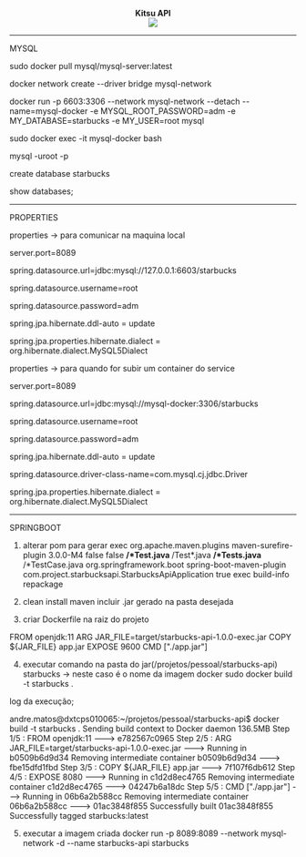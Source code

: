<p align=center>
  <strong>Kitsu API</strong> <br>
  <img src="https://geekflare.com/wp-content/uploads/2020/03/docker-security-495x160.jpg" />
</p>

------------------------------------------------------------------------------------------------------------------------------------------------------------------
MYSQL

sudo docker pull mysql/mysql-server:latest

docker  network create --driver bridge mysql-network

docker run -p 6603:3306 --network mysql-network --detach --name=mysql-docker -e MYSQL_ROOT_PASSWORD=adm -e MY_DATABASE=starbucks -e MY_USER=root mysql

sudo docker exec -it mysql-docker bash

mysql -uroot -p

create database starbucks

show databases;

------------------------------------------------------------------------------------------------------------------------------------------------------------------
PROPERTIES

properties -> para comunicar na maquina local

server.port=8089

spring.datasource.url=jdbc:mysql://127.0.0.1:6603/starbucks

spring.datasource.username=root

spring.datasource.password=adm

spring.jpa.hibernate.ddl-auto = update

spring.jpa.properties.hibernate.dialect = org.hibernate.dialect.MySQL5Dialect

properties -> para quando for subir um container do service

server.port=8089

spring.datasource.url=jdbc:mysql://mysql-docker:3306/starbucks

spring.datasource.username=root

spring.datasource.password=adm

spring.jpa.hibernate.ddl-auto = update

spring.datasource.driver-class-name=com.mysql.cj.jdbc.Driver

spring.jpa.properties.hibernate.dialect = org.hibernate.dialect.MySQL5Dialect

------------------------------------------------------------------------------------------------------------------------------------------------------------------
SPRINGBOOT

1. alterar pom para gerar exec
    <build>
        <plugins>
            <plugin>
                <groupId>org.apache.maven.plugins</groupId>
                <artifactId>maven-surefire-plugin</artifactId>
                <version>3.0.0-M4</version>
                <configuration>
                    <testFailureIgnore>false</testFailureIgnore>
                    <skip>false</skip>
                    <includes>
                        <include>**/*Test.java</include>
                        <include>**/Test*.java</include>
                        <include>**/*Tests.java</include>
                        <include>**/*TestCase.java</include>
                    </includes>
                </configuration>
            </plugin>
            <plugin>
                <groupId>org.springframework.boot</groupId>
                <artifactId>spring-boot-maven-plugin</artifactId>
                <configuration>
                    <mainClass>com.project.starbucksapi.StarbucksApiApplication</mainClass>
                    <executable>true</executable>
                    <classifier>exec</classifier>
                </configuration>
                <executions>
                    <execution>
                        <goals>
                            <goal>build-info</goal>
                            <goal>repackage</goal>
                        </goals>
                    </execution>
                </executions>
            </plugin>
        </plugins>
    </build>

2. clean install maven
incluir .jar gerado na pasta desejada

3. criar Dockerfile na raiz do projeto

FROM openjdk:11
ARG JAR_FILE=target/starbucks-api-1.0.0-exec.jar
COPY ${JAR_FILE} app.jar
EXPOSE 9600
CMD ["./app.jar"]

4. executar comando na pasta do jar(/projetos/pessoal/starbucks-api)
starbucks -> neste caso é o nome da imagem docker
sudo docker build -t starbucks .

log da execução;

andre.matos@dxtcps010065:~/projetos/pessoal/starbucks-api$ docker build -t starbucks .
Sending build context to Docker daemon  136.5MB
Step 1/5 : FROM openjdk:11
 ---> e782567c0965
Step 2/5 : ARG JAR_FILE=target/starbucks-api-1.0.0-exec.jar
 ---> Running in b0509b6d9d34
Removing intermediate container b0509b6d9d34
 ---> fbe15dfd1fbd
Step 3/5 : COPY ${JAR_FILE} app.jar
 ---> 7f107f6db612
Step 4/5 : EXPOSE 8080
 ---> Running in c1d2d8ec4765
Removing intermediate container c1d2d8ec4765
 ---> 04247b6a18dc
Step 5/5 : CMD ["./app.jar"]
 ---> Running in 06b6a2b588cc
Removing intermediate container 06b6a2b588cc
 ---> 01ac3848f855
Successfully built 01ac3848f855
Successfully tagged starbucks:latest

5. executar a imagem criada
docker run -p 8089:8089 --network mysql-network -d --name starbucks-api starbucks
